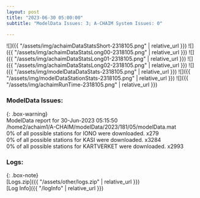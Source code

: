 ```yaml
---
layout: post
title: "2023-06-30 05:00:00"
subtitle: "ModelData Issues: 3; A-CHAIM System Issues: 0"

---
```


![]({{ "/assets/img/achaimDataStatsShort-2318105.png" | relative_url }})
![]({{ "/assets/img/achaimDataStatsLong00-2318105.png" | relative_url }})
![]({{ "/assets/img/achaimDataStatsLong01-2318105.png" | relative_url }})
![]({{ "/assets/img/achaimDataStatsLong02-2318105.png" | relative_url }})
![]({{ "/assets/img/modelDataDataStats-2318105.png" | relative_url }})
![]({{ "/assets/img/modelDataStationStats-2318105.png" | relative_url }})
![]({{ "/assets/img/achaimRunTime-2318105.png" | relative_url }})


### ModelData Issues:  
  
{: .box-warning}  
 ModelData report for 30-Jun-2023 05:15:50   
 /home2/achaim1/A-CHAIM/modelData/2023/181/05/modelData.mat   
 0% of all possible stations for IONO were downloaded. x279   
 0% of all possible stations for KASI were downloaded. x3284   
 0% of all possible stations for KARTVERKET were downloaded. x2993   
  


### Logs:  
  
{: .box-note}  
[Logs.zip]({{ "/assets/other/logs.zip" | relative_url }})  
[Log Info]({{ "/logInfo" | relative_url }})  
